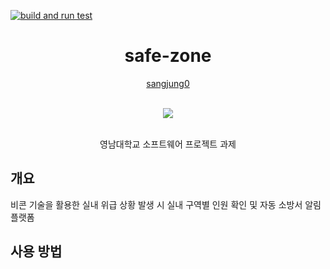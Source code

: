[![build and run test](https://github.com/sangjung0/safe-zone/actions/workflows/build_and_run_test.yml/badge.svg?branch=main)](https://github.com/sangjung0/safe-zone/actions/workflows/build_and_run_test.yml)

<div align="center">
  <h1> safe-zone </h1>

[sangjung0](https://github.com/sangjung0)

  <br>

  <a href="https://github.com/sangjung0/safe-zone/graphs/contributors">
    <img src="https://contrib.rocks/image?repo=sangjung0/safe-zone" />
  </a>

  <br>
  <br>

영남대학교 소프트웨어 프로젝트 과제

</div>

## 개요

비콘 기술을 활용한 실내 위급 상황 발생 시 실내 구역별 인원 확인 및 자동 소방서 알림 플랫폼

## 사용 방법
